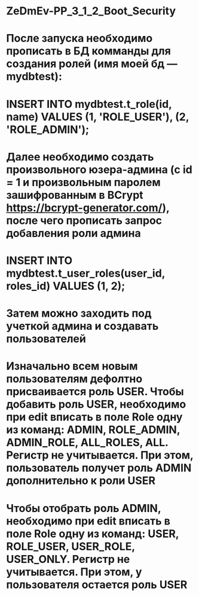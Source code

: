 # ZeDmEv-PP_3_1_2_Boot_Security
# После запуска необходимо прописать в БД комманды для создания ролей (имя моей бд — mydbtest):
# INSERT INTO mydbtest.t_role(id, name) VALUES (1, 'ROLE_USER'), (2, 'ROLE_ADMIN'); 
# Далее необходимо создать произвольного юзера-админа (c id = 1 и произвольным паролем зашифрованным в BCrypt https://bcrypt-generator.com/), после чего прописать запрос добавления роли админа
# INSERT INTO mydbtest.t_user_roles(user_id, roles_id) VALUES (1, 2);
# Затем можно заходить под учеткой админа и создавать пользователей

# Изначально всем новым пользователям дефолтно присваивается роль USER. Чтобы добавить роль USER, необходимо при edit вписать в поле Role одну из команд: ADMIN, ROLE_ADMIN, ADMIN_ROLE, ALL_ROLES, ALL. Регистр не учитывается. При этом, пользователь получет роль ADMIN дополнительно к роли USER
# Чтобы отобрать роль ADMIN, необходимо при edit вписать в поле Role одну из команд: USER, ROLE_USER, USER_ROLE, USER_ONLY. Регистр не учитывается. При этом, у пользователя остается роль USER
